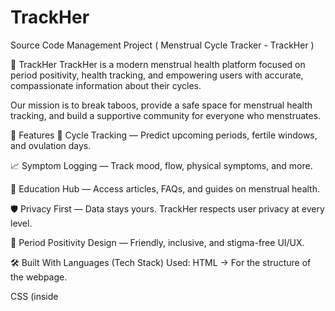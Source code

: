 # TrackHer
Source Code Management Project ( Menstrual Cycle Tracker - TrackHer ) 


🌸 TrackHer
TrackHer is a modern menstrual health platform focused on period positivity, health tracking, and empowering users with accurate, compassionate information about their cycles.

Our mission is to break taboos, provide a safe space for menstrual health tracking, and build a supportive community for everyone who menstruates.

🚀 Features
📅 Cycle Tracking — Predict upcoming periods, fertile windows, and ovulation days.

📈 Symptom Logging — Track mood, flow, physical symptoms, and more.

🧠 Education Hub — Access articles, FAQs, and guides on menstrual health.

🛡️ Privacy First — Data stays yours. TrackHer respects user privacy at every level.

🎨 Period Positivity Design — Friendly, inclusive, and stigma-free UI/UX.

🛠️ Built With
Languages (Tech Stack) Used:
HTML → For the structure of the webpage.

CSS (inside <style>) → For styling (colors, layout, fonts, responsive design).

JavaScript (inside <script>) → For functionality.

🌟 How to Contribute
We’re all about community! Contributions, feedback, and ideas are warmly welcomed.
Fork this repo
Clone your forked copy:
git clone https://github.com/YourUsername/TrackHer-Menstrual-Cycle-Tracker


🔄 Roadmap
🚧 Upcoming Features:
User Profile Management: Add personalized settings and track individual health metrics.

Dark Mode: Implement dark mode for late-night users.

Community Support: Introduce a community chat or forum for period positivity discussions.


📫 Let's Connect
Have questions, suggestions, or just want to say hi?
Reach out via  
• Emails-
muskan0465.becse24@chitkara.edu.in
himanshi409.becse24@chitkara.edu.in
himanshi408.becse24@chitkara.edu.in
mishthi457.becse24@chitkara.edu.in

<p align="center">
  <img src="https://github.com/MuskanGupta1903/TrackHer-Menstrual-Cycle-Tracker/blob/302a0d8de1fe53bba68c0cdca7038fa649ff6ae0/TrackHer%20-%20Menstrua-Cycle%20-Trackerl.png?raw=true" alt="TrackHer Banner" width="100%" />
</p>



